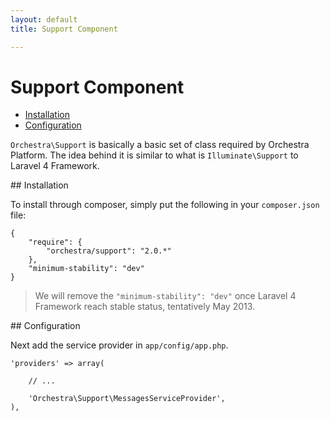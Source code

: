 ```yaml
---
layout: default
title: Support Component

---
```


Support Component
==============

* [Installation](#installation)
* [Configuration](#configuration)

<article id="introduction">

`Orchestra\Support` is basically a basic set of class required by Orchestra Platform. The idea behind it is similar to what is `Illuminate\Support` to Laravel 4 Framework.

</article>

<article id="installation">
## Installation

To install through composer, simply put the following in your `composer.json` file:

	{
		"require": {
			"orchestra/support": "2.0.*"
		},
		"minimum-stability": "dev"
	}

> We will remove the `"minimum-stability": "dev"` once Laravel 4 Framework reach stable status, tentatively May 2013.

</article>

<article id="configuration">
## Configuration

Next add the service provider in `app/config/app.php`.

	'providers' => array(
		
		// ...
		
		'Orchestra\Support\MessagesServiceProvider',
	),

</article>
